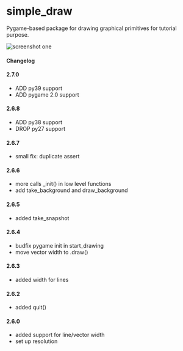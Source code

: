 # simple_draw

Pygame-based package for drawing graphical primitives for tutorial purpose.

![screenshot one](screenshots/fractal_tree.png "Fractal tree")​

#### Changelog

#### 2.7.0
* ADD py39 support
* ADD pygame 2.0 support

#### 2.6.8
* ADD py38 support
* DROP py27 support 

#### 2.6.7
* small fix: duplicate assert

#### 2.6.6
* more calls _init() in low level functions
* add take_background and draw_background

#### 2.6.5
* added take_snapshot

#### 2.6.4
* budfix pygame init in start_drawing
* move vector width to .draw()

#### 2.6.3
* added width for lines

#### 2.6.2
* added quit()

#### 2.6.0
* added support for line/vector width 
* set up resolution